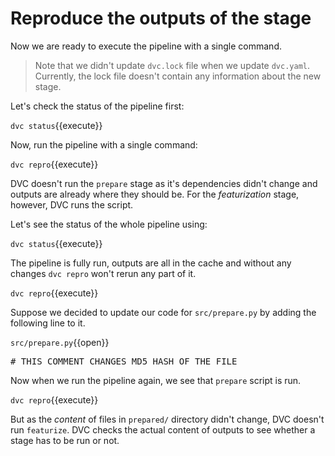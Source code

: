 # Reproduce the outputs of the stage

Now we are ready to execute the pipeline with a single command.

> Note that we didn't update `dvc.lock` file when we update `dvc.yaml`.
> Currently, the lock file doesn't contain any information about the new stage.

Let's check the status of the pipeline first:

`dvc status`{{execute}}

Now, run the pipeline with a single command:

`dvc repro`{{execute}}

DVC doesn't run the `prepare` stage as it's dependencies didn't change and
outputs are already where they should be. For the _featurization_ stage,
however, DVC runs the script.

Let's see the status of the whole pipeline using:

`dvc status`{{execute}}

The pipeline is fully run, outputs are all in the cache and without any
changes `dvc repro` won't rerun any part of it.

`dvc repro`{{execute}}

Suppose we decided to update our code for `src/prepare.py` by adding the
following line to it.

`src/prepare.py`{{open}}

<pre class="file" data-filename="src/prepare.py" data-target="append">
# THIS COMMENT CHANGES MD5 HASH OF THE FILE
</pre>

Now when we run the pipeline again, we see that `prepare` script is run. 

`dvc repro`{{execute}}

But as the _content_ of files in `prepared/` directory didn't change, DVC
doesn't run `featurize`. DVC checks the actual content of outputs to see
whether a stage has to be run or not.
